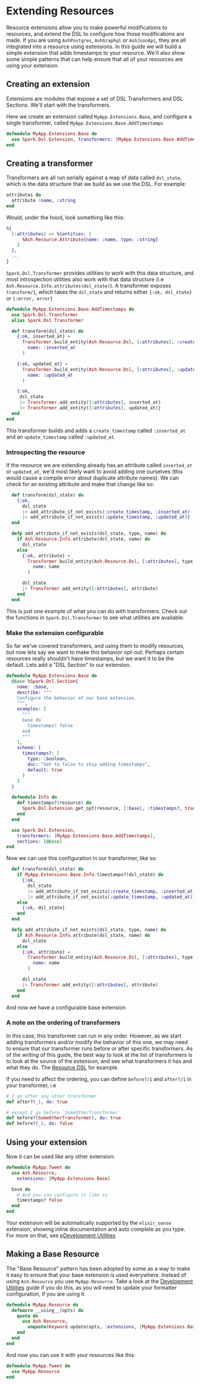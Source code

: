 # Extending Resources

Resource extensions allow you to make powerful modifications to resources, and extend the DSL to configure how those modifications are made. If you are using `AshPostgres`, `AshGraphql` or `AshJsonApi`, they are all integrated into a resource using extensions. In this guide we will build a simple extension that adds timestamps to your resource. We'll also show some simple patterns that can help ensure that all of your resources are using your extension.

## Creating an extension

Extensions are modules that expose a set of DSL Transformers and DSL Sections. We'll start with the transformers.

Here we create an extension called `MyApp.Extensions.Base`, and configure a single transformer, called `MyApp.Extensions.Base.AddTimestamps`

```elixir
defmodule MyApp.Extensions.Base do
  use Spark.Dsl.Extension, transformers: [MyApp.Extensions.Base.AddTimestamps]
end
```

## Creating a transformer

Transformers are all run serially against a map of data called `dsl_state`, which is the data structure that we build as we use the DSL. For example:

```elixir
attributes do
  attribute :name, :string
end
```

Would, under the hood, look something like this:

```elixir
%{
  [:attributes] => %{entities: [
      %Ash.Resource.Attribute{name: :name, type: :string}
    ]
  },
  ...
}
```

`Spark.Dsl.Transformer` provides utilities to work with this data structure, and most introspection utilities also work with that data structure (i.e `Ash.Resource.Info.attributes(dsl_state)`). A transformer exposes `transform/1`, which takes the `dsl_state` and returns either `{:ok, dsl_state}` or `{:error, error}`

```elixir
defmodule MyApp.Extensions.Base.AddTimestamps do
  use Spark.Dsl.Transformer
  alias Spark.Dsl.Transformer

  def transform(dsl_state) do
    {:ok, inserted_at} =
      Transformer.build_entity(Ash.Resource.Dsl, [:attributes], :create_timestamp,
        name: :inserted_at
      )

    {:ok, updated_at} =
      Transformer.build_entity(Ash.Resource.Dsl, [:attributes], :update_timestamp,
        name: :updated_at
      )

    {:ok,
     dsl_state
     |> Transformer.add_entity([:attributes], inserted_at)
     |> Transformer.add_entity([:attributes], updated_at)}
  end
end

```

This transformer builds and adds a `create_timestamp` called `:inserted_at` and an `update_timestamp` called `:updated_at`.

### Introspecting the resource

If the resource we are extending already has an attribute called `inserted_at` or `updated_at`, we'd most likely want to avoid adding one ourselves (this would cause a compile error about duplicate attribute names). We can check for an existing attribute and make that change like so:

```elixir
  def transform(dsl_state) do
    {:ok,
      dsl_state
      |> add_attribute_if_not_exists(:create_timestamp, :inserted_at)
      |> add_attribute_if_not_exists(:update_timestamp, :updated_at)}
  end

  defp add_attribute_if_not_exists(dsl_state, type, name) do
    if Ash.Resource.Info.attribute(dsl_state, name) do
      dsl_state
    else
      {:ok, attribute} =
        Transformer.build_entity(Ash.Resource.Dsl, [:attributes], type,
          name: name
        )

      dsl_state
      |> Transformer.add_entity([:attributes], attribute)
    end
  end
```

This is just one example of what you can do with transformers. Check out the functions in `Spark.Dsl.Transformer` to see what utilities are available.

### Make the extension configurable

So far we've covered transformers, and using them to modify resources, but now lets say we want to make this behavior opt-out. Perhaps certain resources really shouldn't have timestamps, but we want it to be the default. Lets add a "DSL Section" to our extension.

```elixir
defmodule MyApp.Extensions.Base do
  @base %Spark.Dsl.Section{
    name: :base,
    describe: """
    Configure the behavior of our base extension.
    """,
    examples: [
      """
      base do
        timestamps? false
      end
      """
    ],
    schema: [
      timestamps?: [
        type: :boolean,
        doc: "Set to false to skip adding timestamps",
        default: true
      ]
    ]
  }

  defmodule Info do
    def timestamps?(resource) do
      Spark.Dsl.Extension.get_opt(resource, [:base], :timestamps?, true)
    end
  end

  use Spark.Dsl.Extension,
    transformers: [MyApp.Extensions.Base.AddTimestamps],
    sections: [@base]
end
```

Now we can use this configuration in our transformer, like so:

```elixir
  def transform(dsl_state) do
    if MyApp.Extensions.Base.Info.timestamps?(dsl_state) do
      {:ok,
        dsl_state
        |> add_attribute_if_not_exists(:create_timestamp, :inserted_at)
        |> add_attribute_if_not_exists(:update_timestamp, :updated_at)}
    else
      {:ok, dsl_state}
    end
  end

  defp add_attribute_if_not_exists(dsl_state, type, name) do
    if Ash.Resource.Info.attribute(dsl_state, name) do
      dsl_state
    else
      {:ok, attribute} =
        Transformer.build_entity(Ash.Resource.Dsl, [:attributes], type,
          name: name
        )

      dsl_state
      |> Transformer.add_entity([:attributes], attribute)
    end
  end
```

And now we have a configurable base extension

### A note on the ordering of transformers

In this case, this transformer can run in any order. However, as we start adding transformers and/or modify the behavior of this one, we may need to ensure that our transformer runs before or after specific transformers. As of the writing of this guide, the best way to look at the list of transformers is to look at the source of the extension, and see what transformers it has and what they do. The [Resource DSL](https://github.com/ash-project/ash/blob/main/lib/ash/resource/dsl.ex) for example.

If you need to affect the ordering, you can define `before?/1` and `after?/1` in your transformer, i.e

```elixir
# I go after any other transformer
def after?(_), do: true

# except I go before `SomeOtherTransformer`
def before?(SomeOtherTransformer), do: true
def before?(_), do: false
```

## Using your extension

Now it can be used like any other extension:

```elixir
defmodule MyApp.Tweet do
  use Ash.Resource,
    extensions: [MyApp.Extensions.Base]

  base do
    # And you can configure it like so
    timestamps? false
  end
end
```

Your extension will be automatically supported by the `elixir_sense` extension, showing inline documentation and auto complete as you type. For more on that, see p[Development Utilities](/documentation/topics/development/development-utilities.md)

## Making a Base Resource

The "Base Resource" pattern has been adopted by some as a way to make it easy to ensure that your base extension is used everywhere. Instead of using `Ash.Resource` you use `MyApp.Resource`. Take a look at the [Development Utilities](/documentation/topics/development/development-utilities.md) guide if you do this, as you will need to update your formatter configuration, if you are using it.

```elixir
defmodule MyApp.Resource do
  defmacro __using__(opts) do
    quote do
      use Ash.Resource,
        unquote(Keyword.update(opts, :extensions, [MyApp.Extensions.Base], &[MyApp.Extensions.Base | &1]))
    end
  end
end
```

And now you can use it with your resources like this:

```elixir
defmodule MyApp.Tweet do
  use MyApp.Resource
end
```
